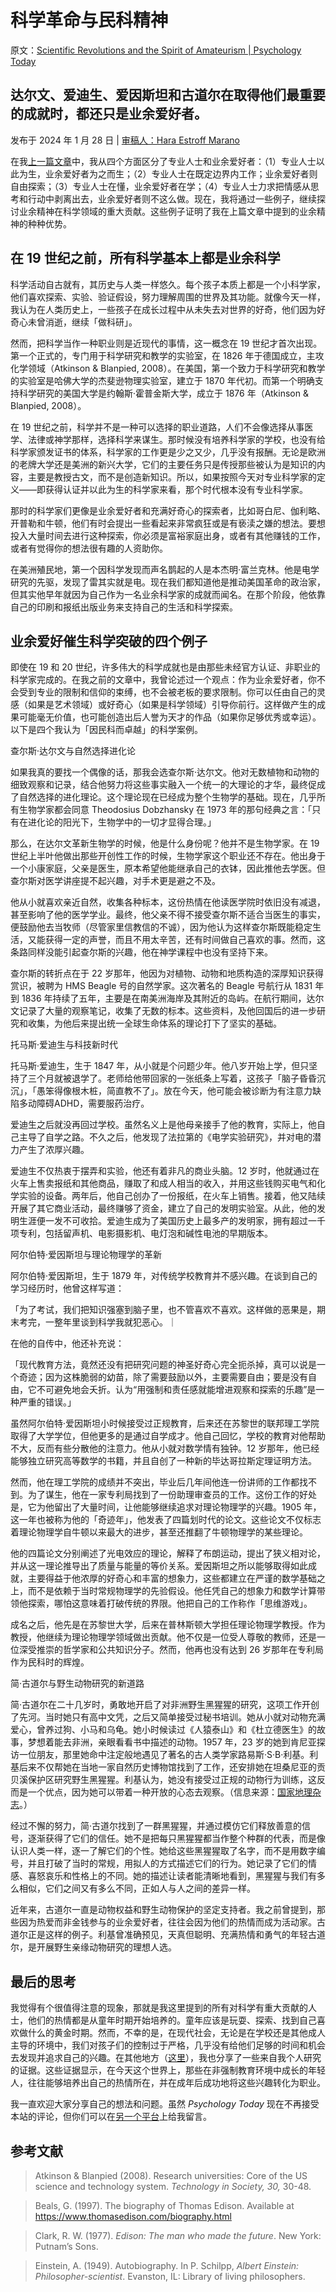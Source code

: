 # 科学革命与民科精神

原文：[Scientific Revolutions and the Spirit of Amateurism | Psychology Today](https://www.psychologytoday.com/us/blog/freedom-to-learn/202401/scientific-revolutions-and-the-spirit-of-amateurism)

## 达尔文、爱迪生、爱因斯坦和古道尔在取得他们最重要的成就时，都还只是业余爱好者。

发布于 2024 年 1 月 28 日 | [审稿人：Hara Estroff Marano](https://www.psychologytoday.com/us/docs/editorial-process)

在我[上一篇文章](https://www.psychologytoday.com/us/blog/freedom-to-learn/202401/in-praise-of-amateurism)中，我从四个方面区分了专业人士和业余爱好者：（1）专业人士以此为生，业余爱好者为之而生；（2）专业人士在既定边界内工作；业余爱好者则自由探索；（3）专业人士在懂，业余爱好者在学；（4）专业人士力求把情感从思考和行动中剥离出去，业余爱好者则不这么做。现在，我将通过一些例子，继续探讨业余精神在科学领域的重大贡献。这些例子证明了我在上篇文章中提到的业余精神的种种优势。

## 在 19 世纪之前，所有科学基本上都是业余科学

科学活动自古就有，其历史与人类一样悠久。每个孩子本质上都是一个小科学家，他们喜欢探索、实验、验证假设，努力理解周围的世界及其功能。就像今天一样，我认为在人类历史上，一些孩子在成长过程中从未失去对世界的好奇，他们因为好奇心未曾消逝，继续「做科研」。

然而，把科学当作一种职业则是近现代的事情，这一概念在 19 世纪才首次出现。第一个正式的，专门用于科学研究和教学的实验室，在 1826 年于德国成立，主攻化学领域（Atkinson & Blanpied, 2008）。在美国，第一个致力于科学研究和教学的实验室是哈佛大学的杰斐逊物理实验室，建立于 1870 年代初。而第一个明确支持科学研究的美国大学是约翰斯·霍普金斯大学，成立于 1876 年（Atkinson & Blanpied, 2008）。

在 19 世纪之前，科学并不是一种可以选择的职业道路，人们不会像选择从事医学、法律或神学那样，选择科学来谋生。那时候没有培养科学家的学校，也没有给科学家颁发证书的体系，科学家的工作更是少之又少，几乎没有报酬。无论是欧洲的老牌大学还是美洲的新兴大学，它们的主要任务只是传授那些被认为是知识的内容，主要是教授古文，而不是创造新知识。所以，如果按照今天对专业科学家的定义——即获得认证并以此为生的科学家来看，那个时代根本没有专业科学家。

那时的科学家们更像是业余爱好者和充满好奇心的探索者，比如哥白尼、伽利略、开普勒和牛顿，他们有时会提出一些看起来非常疯狂或是有亵渎之嫌的想法。要想投入大量时间去进行这种探索，你必须是富裕家庭出身，或者有其他赚钱的工作，或者有觉得你的想法很有趣的人资助你。

在美洲殖民地，第一个因科学发现而声名鹊起的人是本杰明·富兰克林。他是电学研究的先驱，发现了雷其实就是电。现在我们都知道他是推动美国革命的政治家，但其实他早年就因为自己作为一名业余科学家的成就而闻名。在那个阶段，他依靠自己的印刷和报纸出版业务来支持自己的生活和科学探索。

## 业余爱好催生科学突破的四个例子

即使在 19 和 20 世纪，许多伟大的科学成就也是由那些未经官方认证、非职业的科学家完成的。在我之前的文章中，我曾论述过一个观点：作为业余爱好者，你不会受到专业的限制和信仰的束缚，也不会被老板的要求限制。你可以任由自己的灵感（如果是艺术领域）或好奇心（如果是科学领域）引导你前行。这样做产生的成果可能毫无价值，也可能创造出后人誉为天才的作品（如果你足够优秀或幸运）。以下是四个我认为「因民科而卓越」的科学案例。

查尔斯·达尔文与自然选择进化论

如果我真的要找一个偶像的话，那我会选查尔斯·达尔文。他对无数植物和动物的细致观察和记录，结合他努力将这些事实融入一个统一的大理论的才华，最终促成了自然选择的进化理论。这个理论现在已经成为整个生物学的基础。现在，几乎所有生物学家都会同意 Theodosius Dobzhansky 在 1973 年的那句经典之言：「只有在进化论的阳光下，生物学中的一切才显得合理。」

那么，在达尔文革新生物学的时候，他是什么身份呢？他并不是生物学家。在 19 世纪上半叶他做出那些开创性工作的时候，生物学家这个职业还不存在。他出身于一个小康家庭，父亲是医生，原本希望他能继承自己的衣钵，因此推他去学医。但查尔斯对医学讲座提不起兴趣，对手术更是避之不及。

他从小就喜欢亲近自然，收集各种标本，这份热情在他读医学院时依旧没有减退，甚至影响了他的医学学业。最终，他父亲不得不接受查尔斯不适合当医生的事实，便鼓励他去当牧师（尽管家里信教信的不诚），因为他认为这样查尔斯既能稳定生活，又能获得一定的声誉，而且不用太辛苦，还有时间做自己喜欢的事。然而，这条路同样没能引起查尔斯的兴趣，他在神学课程中也没有坚持下来。

查尔斯的转折点在于 22 岁那年，他因为对植物、动物和地质构造的深厚知识获得赏识，被聘为 HMS Beagle 号的自然学家。这次著名的 Beagle 号航行从 1831 年到 1836 年持续了五年，主要是在南美洲海岸及其附近的岛屿。在航行期间，达尔文记录了大量的观察笔记，收集了无数的标本。这些资料，及他回国后的进一步研究和收集，为他后来提出统一全球生命体系的理论打下了坚实的基础。

托马斯·爱迪生与科技新时代

托马斯·爱迪生，生于 1847 年，从小就是个问题少年。他八岁开始上学，但只坚持了三个月就被退学了。老师给他带回家的一张纸条上写着，这孩子「脑子昏昏沉沉」，「愚笨得像根木桩，简直教不了」。放在今天，他可能会被诊断为有注意力缺陷多动障碍ADHD，需要服药治疗。

爱迪生之后就没再回过学校。虽然名义上是他母亲接手了他的教育，实际上，他自己主导了自学之路。不久之后，他发现了法拉第的《电学实验研究》，并对电的潜力产生了浓厚兴趣。

爱迪生不仅热衷于摆弄和实验，他还有着非凡的商业头脑。12 岁时，他就通过在火车上售卖报纸和其他商品，赚取了和成人相当的收入，并用这些钱购买电气和化学实验的设备。两年后，他自己创办了一份报纸，在火车上销售。接着，他又陆续开展了其它商业活动，最终赚够了资金，建立了自己的发明实验室。从此，他的发明生涯便一发不可收拾。爱迪生成为了美国历史上最多产的发明家，拥有超过一千项专利，包括留声机、电影摄影机、电灯泡和碱性电池的早期版本。

阿尔伯特·爱因斯坦与理论物理学的革新

阿尔伯特·爱因斯坦，生于 1879 年，对传统学校教育并不感兴趣。在谈到自己的学习经历时，他曾这样写道：

「为了考试，我们把知识强塞到脑子里，也不管喜欢不喜欢。这样做的恶果是，期末考完，一整年里谈到科学我就犯恶心。｜

在他的自传中，他还补充说：

「现代教育方法，竟然还没有把研究问题的神圣好奇心完全扼杀掉，真可以说是一个奇迹；因为这株脆弱的幼苗，除了需要鼓励以外，主要需要自由；要是没有自由，它不可避免地会夭折。认为“用强制和责任感就能增进观察和探索的乐趣”是一种严重的错误。」

虽然阿尔伯特·爱因斯坦小时候接受过正规教育，后来还在苏黎世的联邦理工学院取得了大学学位，但他更多的是通过自学成才。他自己回忆，学校的教育对他帮助不大，反而有些分散他的注意力。他从小就对数学情有独钟。12 岁那年，他已经能够独立研究高等数学的书籍，并且自创了一种新的毕达哥拉斯定理证明方法。

然而，他在理工学院的成绩并不突出，毕业后几年间他连一份讲师的工作都找不到。为了谋生，他在一家专利局找到了一份助理审查员的工作。这份工作的好处是，它为他留出了大量时间，让他能够继续追求对理论物理学的兴趣。1905 年，这一年也被称为他的「奇迹年」，他发表了四篇划时代的论文。这些论文不仅标志着理论物理学自牛顿以来最大的进步，甚至还推翻了牛顿物理学的某些理论。

他的四篇论文分别阐述了光电效应的理论，解释了布朗运动，提出了狭义相对论，并从这一理论推导出了质量与能量的等价关系。爱因斯坦之所以能够取得如此成就，主要得益于他浓厚的好奇心和丰富的想象力，这些都建立在严谨的数学基础之上，而不是依赖于当时常规物理学的先验假设。他任凭自己的想象力和数学计算带领他探索，哪怕这意味着打破传统的界限。他把自己的工作称作「思维游戏」。

成名之后，他先是在苏黎世大学，后来在普林斯顿大学担任理论物理学教授。作为教授，他继续为理论物理学领域做出贡献。他不仅是一位受人尊敬的教师，还是一位深受推崇的哲学家和公共知识分子。然而，他再也没有达到 26 岁那年在专利局作为民科时的辉煌。

简·古道尔与野生动物研究的新道路

简·古道尔在二十几岁时，勇敢地开启了对非洲野生黑猩猩的研究，这项工作开创了先河。当时她只有高中文凭，之后又简单接受过秘书培训。她从小就对动物充满爱心，曾养过狗、小马和乌龟。她小时候读过《人猿泰山》和《杜立德医生》的故事，梦想着能去非洲，亲眼看看书中描述的动物。1957 年，23 岁的她到肯尼亚探访一位朋友，那里她命中注定般地遇见了著名的古人类学家路易斯·S·B·利基。利基后来不仅帮她在当地一家自然历史博物馆找到了工作，还安排她在坦桑尼亚的贡贝溪保护区研究野生黑猩猩。利基认为，她没有接受过正规的动物行为训练，这反而是一个优点，因为她可以带着一种开放的心态去观察。（信息来源：[国家地理杂志](https://education.nationalgeographic.org/resource/jane-goodall/)。）

经过不懈的努力，简·古道尔找到了一群黑猩猩，并通过模仿它们释放善意的信号，逐渐获得了它们的信任。她不是把每只黑猩猩都当作整个种群的代表，而是像认识人类一样，逐一了解它们的个性。她给这些黑猩猩取了名字，而不是用数字编号，并且打破了当时的常规，用拟人的方式描述它们的行为。她记录了它们的情感、喜怒哀乐和性格上的不同。她的描述让读者能清晰地看到，黑猩猩与我们有多么相似，它们之间又有多么不同，正如人与人之间的差异一样。

近年来，古道尔一直是动物权益和野生动物保护的坚定支持者。我之前曾提到，那些因为热爱而非金钱参与的业余爱好者，往往会因为他们的热情而成为活动家。古道尔正是这样的例子。利基曾准确预见，天真但聪明、充满热情和勇气的年轻古道尔，是开展野生亲缘动物研究的理想人选。

## 最后的思考

我觉得有个很值得注意的现象，那就是我这里提到的所有对科学有重大贡献的人士，他们的热情都是从童年时期开始培养的。童年应该是玩耍、探索、找到自己喜欢做什么的黄金时期。然而，不幸的是，在现代社会，无论是在学校还是其他成人主导的环境中，我们对孩子们的控制过于严格，几乎没有给他们足够的时间和机会去发现并追求自己的兴趣。在其他地方（[这里](https://www.psychologytoday.com/us/blog/freedom-to-learn/201811/how-schools-thwart-passions)），我也分享了一些来自我个人研究的证据。这些证据显示，在今天这个世界上，那些在非强制教育环境中成长的年轻人，往往能够培养出自己的热情所在，并在成年后成功地将这些兴趣转化为职业。

我一直欢迎大家分享自己的想法和问题。虽然 *Psychology Today* 现在不再接受本站的评论，但你们可以在[另一个平台](https://petergray.substack.com/p/28-great-amateurs-in-science)上给我留言。

## 参考文献

> Atkinson & Blanpied (2008). Research universities: Core of the US science and technology system. *Technology in Society, 30,* 30-48.

>

> Beals, G. (1997). The biography of Thomas Edison. Available at https://www.thomasedison.com/biography.html

>

> Clark, R. W. (1977). *Edison: The man who made the future*. New York: Putnam’s Sons.

>

> Einstein, A. (1949). Autobiography. In P. Schilpp, *Albert Einstein: Philosopher-scientist*. Evanston, IL: Library of living philosophers.